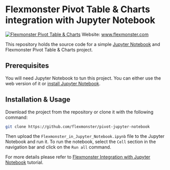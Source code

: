 # Flexmonster Pivot Table &amp; Charts integration with Jupyter Notebook
[![Flexmonster Pivot Table & Charts](https://s3.amazonaws.com/flexmonster/github/fm-github-cover.png)](https://flexmonster.com)
Website: www.flexmonster.com

This repository holds the source code for a simple [Jupyter Notebook](https://jupyter.org/) and Flexmonster Pivot Table & Charts project.

## Prerequisites

You will need Jupyter Notebook to tun this project. You can either use the web version of it or [install Jupyter Notebook](https://jupyter.org/install.html).

## Installation & Usage
Download the project from the repository or clone it with the following command:

```bash
git clone https://github.com/flexmonster/pivot-jupyter-notebook
```

Then upload the `Flexmonster_in_Jupyter_Notebook.ipynb` file to the Jupyter Notebook and run it. To run the notebook, select the `Cell` section in the navigation bar and click on the `Run all` command.

For more details please refer to [Flexmonster Integration with Jupyter Notebook](https://www.flexmonster.com/doc/integration-with-jupyter-notebook/) tutorial.
